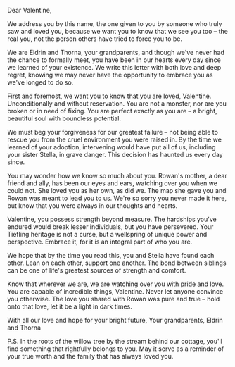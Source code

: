 Dear Valentine,

We address you by this name, the one given to you by someone who truly saw and loved you, because we want you to know that we see you too – the real you, not the person others have tried to force you to be.

We are Eldrin and Thorna, your grandparents, and though we've never had the chance to formally meet, you have been in our hearts every day since we learned of your existence. We write this letter with both love and deep regret, knowing we may never have the opportunity to embrace you as we've longed to do so.

First and foremost, we want you to know that you are loved, Valentine. Unconditionally and without reservation. You are not a monster, nor are you broken or in need of fixing. You are perfect exactly as you are – a bright, beautiful soul with boundless potential.

We must beg your forgiveness for our greatest failure – not being able to rescue you from the cruel environment you were raised in. By the time we learned of your adoption, intervening would have put all of us, including your sister Stella, in grave danger. This decision has haunted us every day since.

You may wonder how we know so much about you. Rowan's mother, a dear friend and ally, has been our eyes and ears, watching over you when we could not. She loved you as her own, as did we. The map she gave you and Rowan was meant to lead you to us. We're so sorry you never made it here, but know that you were always in our thoughts and hearts.

Valentine, you possess strength beyond measure. The hardships you've endured would break lesser individuals, but you have persevered. Your Tiefling heritage is not a curse, but a wellspring of unique power and perspective. Embrace it, for it is an integral part of who you are.

We hope that by the time you read this, you and Stella have found each other. Lean on each other, support one another. The bond between siblings can be one of life's greatest sources of strength and comfort.

Know that wherever we are, we are watching over you with pride and love. You are capable of incredible things, Valentine. Never let anyone convince you otherwise. The love you shared with Rowan was pure and true – hold onto that love, let it be a light in dark times.

With all our love and hope for your bright future, Your grandparents, Eldrin and Thorna

P.S. In the roots of the willow tree by the stream behind our cottage, you'll find something that rightfully belongs to you. May it serve as a reminder of your true worth and the family that has always loved you.